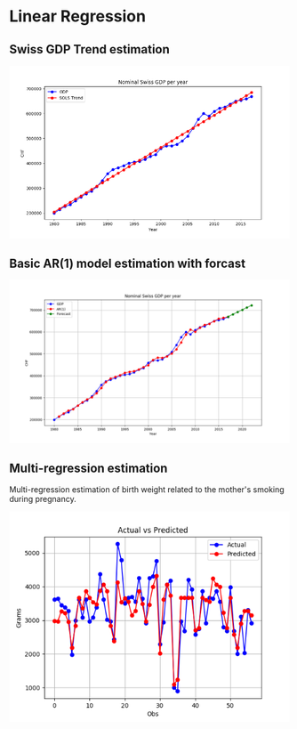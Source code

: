# Linear Regression

## Swiss GDP Trend estimation


![](https://raw.githubusercontent.com/lexruee/practical-datascience/master/tutorials/linear-regression/swiss-gdp-trend-ols.png)


## Basic AR(1) model estimation with forcast

![](https://raw.githubusercontent.com/lexruee/practical-datascience/master/tutorials/linear-regression/simple-ar1-regression.png)


## Multi-regression estimation

Multi-regression estimation of birth weight related to the mother's smoking during pregnancy.

![](https://raw.githubusercontent.com/lexruee/practical-datascience/master/tutorials/linear-regression/multi-linear-regression-estimation.png)
